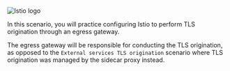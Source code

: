 
![Istio logo](https://raw.githubusercontent.com/lorenzo85/scenarios-ica/main/istio-logo.svg)


In this scenario, you will practice configuring Istio to perform TLS origination through an egress gateway. 


The egress gateway will be responsible for conducting the TLS origination, as opposed to the
`External services TLS origination` scenario where TLS origination was managed by the sidecar proxy instead.